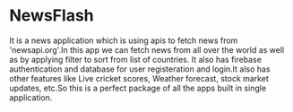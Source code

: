 # NewsFlash
It is a news application which is using apis to fetch news from 'newsapi.org'.In this app we can fetch news from all over the world as well as by applying filter to sort from 
list of countries. It also has firebase authentication and database for user registeration and login.It also has other features like Live cricket scores, Weather forecast, stock market updates,
etc.So this is a perfect package of all the apps built in single application.
